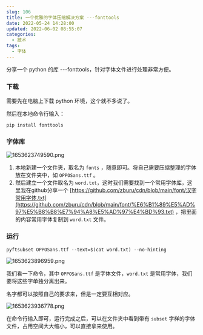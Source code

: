 ```yaml
---
slug: 106
title: 一个优雅的字体压缩解决方案 ---fonttools
date: 2022-05-24 14:28:00
updated: 2022-06-02 08:55:07
categories: 
  - 技术
tags: 
  - 字体
---
```



分享一个 python 的库 ---fonttools，针对字体文件进行处理非常方便。

### 下载
需要先在电脑上下载 python 环境，这个就不多说了。

然后在本地命令行输入：

```shell
pip install fonttools
```

### 字体库
![1653623749590.png](https://oss.zburu.com/i/2022/05/27/62904bc40bec5.png)

1. 本地新建一个文件夹，取名为 `fonts` ，随意即可。将自己需要压缩整理的字体放在文件夹中，如 `OPPOSans.ttf` 。
2. 然后建立一个文件取名为 `word.txt`，这时我们需要找到一个常用字体库，这里我在github分享一个 [https://github.com/zburu/cdn/blob/main/font/汉字常用字体.txt](https://github.com/zburu/cdn/blob/main/font/%E6%B1%89%E5%AD%97%E5%B8%B8%E7%94%A8%E5%AD%97%E4%BD%93.txt) ，把里面的内容常用字体复制到 `word.txt` 文件。

### 运行


```shell
pyftsubset OPPOSans.ttf --text=$(cat word.txt) --no-hinting
```

![1653623896959.png](https://oss.zburu.com/i/2022/05/27/62904c5765152.png)

我们看一下命令，其中 `OPPOSans.ttf` 是字体文件，`word.txt` 是常用字体，我们要将这些字单独分离出来。

名字都可以按照自己的要求来，但是一定要互相对应。

![1653623936778.png](https://oss.zburu.com/i/2022/05/27/62904c7f37cd3.png)

在命令行输入即可，运行完成之后，可以在文件夹中看到带有 `subset` 字样的字体文件，占用空间大大缩小，可以直接拿来使用。